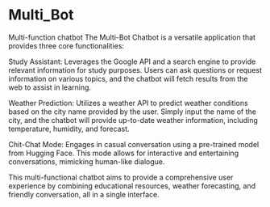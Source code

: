 # Multi_Bot
Multi-function chatbot
The Multi-Bot Chatbot is a versatile application that provides three core functionalities:

Study Assistant: Leverages the Google API and a search engine to provide relevant information for study purposes. Users can ask questions or request information on various topics, and the chatbot will fetch results from the web to assist in learning.

Weather Prediction: Utilizes a weather API to predict weather conditions based on the city name provided by the user. Simply input the name of the city, and the chatbot will provide up-to-date weather information, including temperature, humidity, and forecast.

Chit-Chat Mode: Engages in casual conversation using a pre-trained model from Hugging Face. This mode allows for interactive and entertaining conversations, mimicking human-like dialogue.

This multi-functional chatbot aims to provide a comprehensive user experience by combining educational resources, weather forecasting, and friendly conversation, all in a single interface.

